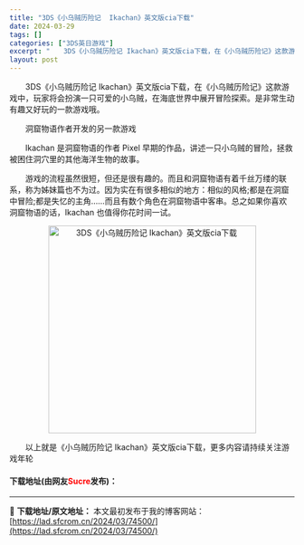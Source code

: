 ```yaml
---
title: "3DS《小乌贼历险记  Ikachan》英文版cia下载"
date: 2024-03-29
tags: []
categories: ["3DS英日游戏"]
excerpt: "　　3DS《小乌贼历险记 Ikachan》英文版cia下载，在《小乌贼历险记》这款游戏中，玩家将会扮演一只可爱的小乌贼，在海底世界中展开冒险探索。是非常生动有趣又好玩的一款游戏哦。 　　洞窟物语作者开发的另一款游戏 　　Ikachan 是洞窟物语的作者 Pixel 早期的作品，讲述一只小乌贼的冒险，&hellip;"
layout: post
---
```


 <p>　　3DS《小乌贼历险记 Ikachan》英文版cia下载，在《小乌贼历险记》这款游戏中，玩家将会扮演一只可爱的小乌贼，在海底世界中展开冒险探索。是非常生动有趣又好玩的一款游戏哦。</p> <p>　　洞窟物语作者开发的另一款游戏</p> <p>　　Ikachan 是洞窟物语的作者 Pixel 早期的作品，讲述一只小乌贼的冒险，拯救被困住洞穴里的其他海洋生物的故事。</p> <p>　　游戏的流程虽然很短，但还是很有趣的。而且和洞窟物语有着千丝万缕的联系，称为姊妹篇也不为过。因为实在有很多相似的地方：相似的风格;都是在洞窟中冒险;都是失忆的主角&hellip;&hellip;而且有数个角色在洞窟物语中客串。总之如果你喜欢洞窟物语的话，Ikachan 也值得你花时间一试。</p> <p align="center"><img align="" border="0" src="https://lad.sfcrom.cn/wp-content/uploads/2024/03/20240329_66063383c8913.jpg" width="367" alt="3DS《小乌贼历险记  Ikachan》英文版cia下载" /></p> <p>　　以上就是《小乌贼历险记 Ikachan》英文版cia下载，更多内容请持续关注游戏年轮</p> <p><h4>下载地址(由网友<font color="red">Sucre</font>发布)：</h4></p> 

---
📖 **下载地址/原文地址：** 本文最初发布于我的博客网站：[https://lad.sfcrom.cn/2024/03/74500/](https://lad.sfcrom.cn/2024/03/74500/)
